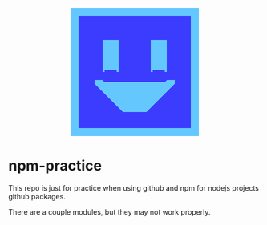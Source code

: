 <p align="center">
<img src="./docs/_media/favicon.gif" alt="XK-Z0-XD">
</p>

# npm-practice
This repo is just for practice when using github and npm for nodejs projects github packages.

There are a couple modules, but they may not work properly.
